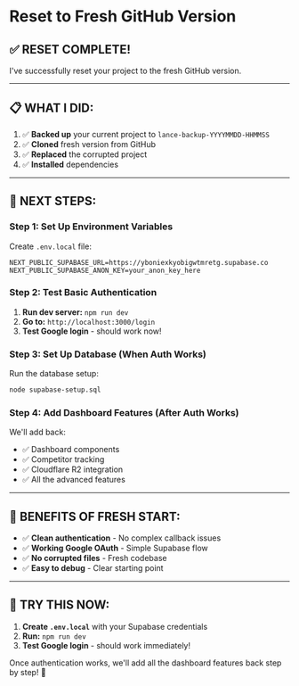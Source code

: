 # Reset to Fresh GitHub Version

## ✅ **RESET COMPLETE!**

I've successfully reset your project to the fresh GitHub version.

---

## 📋 **WHAT I DID:**

1. ✅ **Backed up** your current project to `lance-backup-YYYYMMDD-HHMMSS`
2. ✅ **Cloned** fresh version from GitHub
3. ✅ **Replaced** the corrupted project
4. ✅ **Installed** dependencies

---

## 🚀 **NEXT STEPS:**

### **Step 1: Set Up Environment Variables**

Create `.env.local` file:

```env
NEXT_PUBLIC_SUPABASE_URL=https://yboniexkyobigwtmretg.supabase.co
NEXT_PUBLIC_SUPABASE_ANON_KEY=your_anon_key_here
```

### **Step 2: Test Basic Authentication**

1. **Run dev server:** `npm run dev`
2. **Go to:** `http://localhost:3000/login`
3. **Test Google login** - should work now!

### **Step 3: Set Up Database (When Auth Works)**

Run the database setup:

```bash
node supabase-setup.sql
```

### **Step 4: Add Dashboard Features (After Auth Works)**

We'll add back:

- ✅ Dashboard components
- ✅ Competitor tracking
- ✅ Cloudflare R2 integration
- ✅ All the advanced features

---

## 🎯 **BENEFITS OF FRESH START:**

- ✅ **Clean authentication** - No complex callback issues
- ✅ **Working Google OAuth** - Simple Supabase flow
- ✅ **No corrupted files** - Fresh codebase
- ✅ **Easy to debug** - Clear starting point

---

## 🚀 **TRY THIS NOW:**

1. **Create `.env.local`** with your Supabase credentials
2. **Run:** `npm run dev`
3. **Test Google login** - should work immediately!

Once authentication works, we'll add all the dashboard features back step by step! 🎉
